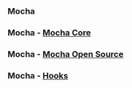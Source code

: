 ### Mocha

### Mocha - [Mocha Core](https://mochajs.org/)

### Mocha - [Mocha Open Source](https://github.com/mochajs/mocha)

### Mocha - [Hooks](https://mochajs.org/#hooks)